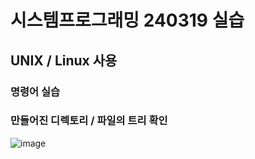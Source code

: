 # 시스템프로그래밍 240319 실습

## UNIX / Linux 사용

### 명령어 실습

### 만들어진 디렉토리 / 파일의 트리 확인

![image](https://github.com/Kimchaeeuny/System/assets/120534069/2563e1d7-5c0b-4d73-9803-b745a3f4c0e6)
